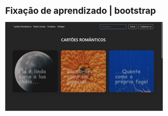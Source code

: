 # Fixação de aprendizado | bootstrap

<div align="center">

![Design preview for the project](images/Usando-Bootstrap-_D-Google-Chrome-06_08_2022-22_11_50.jpg)

</div>